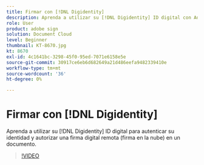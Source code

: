 ```yaml
---
title: Firmar con [!DNL Digidentity]
description: Aprenda a utilizar su [!DNL Digidentity] ID digital con Adobe Sign
role: User
product: adobe sign
solution: Document Cloud
level: Beginner
thumbnail: KT-8670.jpg
kt: 8670
exl-id: 4c1641bc-3298-45f0-95ed-7071e6158e5e
source-git-commit: 30917ce6eb6d682649a21d486eefa9482339410e
workflow-type: tm+mt
source-wordcount: '36'
ht-degree: 0%

---
```


# Firmar con [!DNL Digidentity]

Aprenda a utilizar su [!DNL Digidentity] ID digital para autenticar su identidad y autorizar una firma digital remota (firma en la nube) en un documento.

>[!VIDEO](https://video.tv.adobe.com/v/336991?hidetitle=true)
